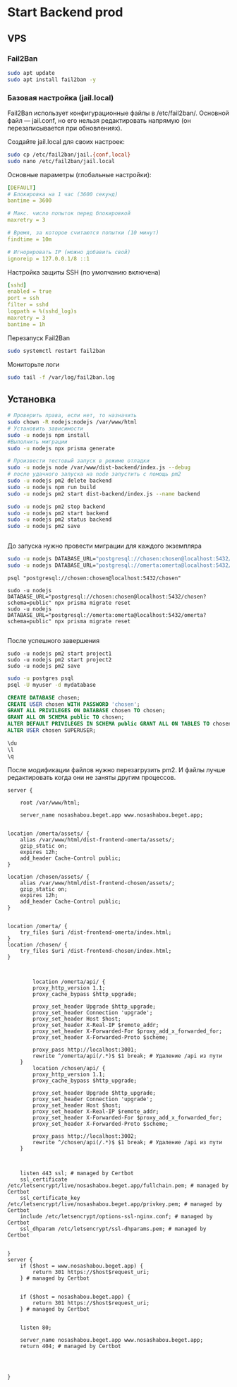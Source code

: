 # Start Backend prod

## VPS

### Fail2Ban
```sh
sudo apt update
sudo apt install fail2ban -y


```

### Базовая настройка (jail.local)

Fail2Ban использует конфигурационные файлы в /etc/fail2ban/.
Основной файл — jail.conf, но его нельзя редактировать напрямую (он перезаписывается при обновлениях).

Создайте jail.local для своих настроек:
```sh
sudo cp /etc/fail2ban/jail.{conf,local}
sudo nano /etc/fail2ban/jail.local
```
Основные параметры (глобальные настройки):
```yaml
[DEFAULT]
# Блокировка на 1 час (3600 секунд)
bantime = 3600

# Макс. число попыток перед блокировкой
maxretry = 3

# Время, за которое считаются попытки (10 минут)
findtime = 10m

# Игнорировать IP (можно добавить свой)
ignoreip = 127.0.0.1/8 ::1
```
Настройка защиты SSH (по умолчанию включена)

```yaml
[sshd]
enabled = true
port = ssh
filter = sshd
logpath = %(sshd_log)s
maxretry = 3
bantime = 1h
```
Перезапуск Fail2Ban

```sh
sudo systemctl restart fail2ban
```
Мониторьте логи
```bash
sudo tail -f /var/log/fail2ban.log
```


## Установка 
```bash
# Проверить права, если нет, то назначить 
sudo chown -R nodejs:nodejs /var/www/html
# Установить зависимости 
sudo -u nodejs npm install
#Выполнить миграции
sudo -u nodejs npx prisma generate

# Произвести тестовый запуск в режиме отладки 
sudo -u nodejs node /var/www/dist-backend/index.js --debug
# после удачного запуска на node запустить с помощь pm2
sudo -u nodejs pm2 delete backend
sudo -u nodejs npm run build
sudo -u nodejs pm2 start dist-backend/index.js --name backend

sudo -u nodejs pm2 stop backend
sudo -u nodejs pm2 start backend
sudo -u nodejs pm2 status backend
sudo -u nodejs pm2 save



```
До запуска нужно провести миграции для каждого экземпляра
```sh
sudo -u nodejs DATABASE_URL="postgresql://chosen:chosen@localhost:5432/chosen?schema=public" npx prisma migrate deploy
sudo -u nodejs DATABASE_URL="postgresql://omerta:omerta@localhost:5432/omerta?schema=public" npx prisma migrate deploy


```
```shell
psql "postgresql://chosen:chosen@localhost:5432/chosen"

sudo -u nodejs DATABASE_URL="postgresql://chosen:chosen@localhost:5432/chosen?schema=public" npx prisma migrate reset
sudo -u nodejs DATABASE_URL="postgresql://omerta:omerta@localhost:5432/omerta?schema=public" npx prisma migrate reset


```
После успешного завершения 
```shell
sudo -u nodejs pm2 start project1
sudo -u nodejs pm2 start project2
sudo -u nodejs pm2 save
```

```bash
sudo -u postgres psql
psql -U myuser -d mydatabase
```

```sql
CREATE DATABASE chosen; 
CREATE USER chosen WITH PASSWORD 'chosen'; 
GRANT ALL PRIVILEGES ON DATABASE chosen TO chosen; 
GRANT ALL ON SCHEMA public TO chosen; 
ALTER DEFAULT PRIVILEGES IN SCHEMA public GRANT ALL ON TABLES TO chosen;
ALTER USER chosen SUPERUSER;

\du
\l
\q
```

После модификации файлов нужно перезагрузить pm2. И файлы лучше редактировать когда они не заняты другим процессов.

```nginxconf
server {

	root /var/www/html;

	server_name nosashabou.beget.app www.nosashabou.beget.app;
  
      
location /omerta/assets/ {
    alias /var/www/html/dist-frontend-omerta/assets/;
    gzip_static on;
    expires 12h;
    add_header Cache-Control public;
}
    
location /chosen/assets/ {
    alias /var/www/html/dist-frontend-chosen/assets/;
    gzip_static on;
    expires 12h;
    add_header Cache-Control public;
}


location /omerta/ {
    try_files $uri /dist-frontend-omerta/index.html;
}
location /chosen/ {
    try_files $uri /dist-frontend-chosen/index.html;
}



		location /omerta/api/ {
		proxy_http_version 1.1;
		proxy_cache_bypass $http_upgrade;

		proxy_set_header Upgrade $http_upgrade;
		proxy_set_header Connection 'upgrade';
		proxy_set_header Host $host;
		proxy_set_header X-Real-IP $remote_addr;
		proxy_set_header X-Forwarded-For $proxy_add_x_forwarded_for;
		proxy_set_header X-Forwarded-Proto $scheme;

		proxy_pass http://localhost:3001;
		rewrite ^/omerta/api(/.*)$ $1 break; # Удаление /api из пути
	}	
		location /chosen/api/ {
		proxy_http_version 1.1;
		proxy_cache_bypass $http_upgrade;

		proxy_set_header Upgrade $http_upgrade;
		proxy_set_header Connection 'upgrade';
		proxy_set_header Host $host;
		proxy_set_header X-Real-IP $remote_addr;
		proxy_set_header X-Forwarded-For $proxy_add_x_forwarded_for;
		proxy_set_header X-Forwarded-Proto $scheme;

		proxy_pass http://localhost:3002;
		rewrite ^/chosen/api(/.*)$ $1 break; # Удаление /api из пути
	}



    listen 443 ssl; # managed by Certbot
    ssl_certificate /etc/letsencrypt/live/nosashabou.beget.app/fullchain.pem; # managed by Certbot
    ssl_certificate_key /etc/letsencrypt/live/nosashabou.beget.app/privkey.pem; # managed by Certbot
    include /etc/letsencrypt/options-ssl-nginx.conf; # managed by Certbot
    ssl_dhparam /etc/letsencrypt/ssl-dhparams.pem; # managed by Certbot


}
server {
    if ($host = www.nosashabou.beget.app) {
        return 301 https://$host$request_uri;
    } # managed by Certbot


    if ($host = nosashabou.beget.app) {
        return 301 https://$host$request_uri;
    } # managed by Certbot


	listen 80;

	server_name nosashabou.beget.app www.nosashabou.beget.app;
    return 404; # managed by Certbot




}

```




